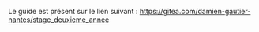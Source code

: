 Le guide est présent sur le lien suivant : https://gitea.com/damien-gautier-nantes/stage_deuxieme_annee
